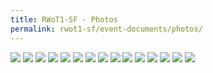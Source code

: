 ```yaml
---
title: RWoT1-SF - Photos
permalink: rwot1-sf/event-documents/photos/
---
```


![](RebootingWebOfTrust_2015-11_01.JPG)
![](RebootingWebOfTrust_2015-11_02.JPG)
![](RebootingWebOfTrust_2015-11_03.JPG)
![](RebootingWebOfTrust_2015-11_04.JPG)
![](RebootingWebOfTrust_2015-11_05.JPG)
![](RebootingWebOfTrust_2015-11_06.JPG)
![](RebootingWebOfTrust_2015-11_07.JPG)
![](RebootingWebOfTrust_2015-11_08.JPG)
![](RebootingWebOfTrust_2015-11_09.jpg)
![](RebootingWebOfTrust_2015-11_10.JPG)
![](RebootingWebOfTrust_2015-11_11.JPG)
![](RebootingWebOfTrust_2015-11_12.JPG)
![](RebootingWebOfTrust_2015-11_13.JPG)
![](RebootingWebOfTrust_2015-11_15.JPG)
![](RebootingWebOfTrust_2015-11_16.JPG)